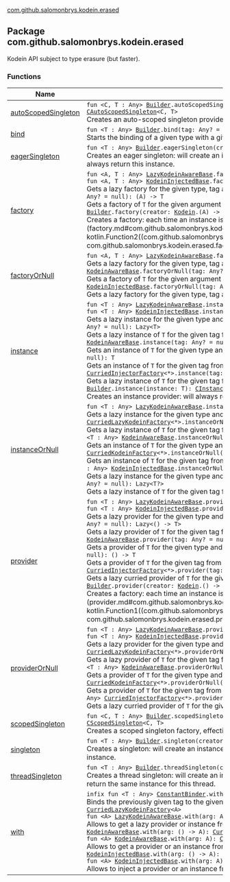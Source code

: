 [com.github.salomonbrys.kodein.erased](.)

## Package com.github.salomonbrys.kodein.erased

Kodein API subject to type erasure (but faster).

### Functions

| Name | Summary |
|---|---|
| [autoScopedSingleton](auto-scoped-singleton.md) | `fun <C, T : Any> `[`Builder`](../com.github.salomonbrys.kodein/-kodein/-builder/index.md)`.autoScopedSingleton(scope: `[`AutoScope`](../com.github.salomonbrys.kodein/-auto-scope/index.md)`<C>, creator: `[`Kodein`](../com.github.salomonbrys.kodein/-kodein/index.md)`.(C) -> T): `[`CAutoScopedSingleton`](../com.github.salomonbrys.kodein/-c-auto-scoped-singleton/index.md)`<C, T>`<br>Creates an auto-scoped singleton provider, effectively a `provider { -> T }`. |
| [bind](bind.md) | `fun <T : Any> `[`Builder`](../com.github.salomonbrys.kodein/-kodein/-builder/index.md)`.bind(tag: Any? = null, overrides: Boolean? = null): `[`TypeBinder`](../com.github.salomonbrys.kodein/-kodein/-builder/-t-builder/-type-binder/index.md)`<T>`<br>Starts the binding of a given type with a given tag. |
| [eagerSingleton](eager-singleton.md) | `fun <T : Any> `[`Builder`](../com.github.salomonbrys.kodein/-kodein/-builder/index.md)`.eagerSingleton(creator: `[`Kodein`](../com.github.salomonbrys.kodein/-kodein/index.md)`.() -> T): `[`AProvider`](../com.github.salomonbrys.kodein/-a-provider/index.md)`<T>`<br>Creates an eager singleton: will create an instance as soon as kodein is ready (all bindings are set) and will always return this instance. |
| [factory](factory.md) | `fun <A, T : Any> `[`LazyKodeinAwareBase`](../com.github.salomonbrys.kodein/-lazy-kodein-aware-base/index.md)`.factory(tag: Any? = null): Lazy<(A) -> T>`<br>`fun <A, T : Any> `[`KodeinInjectedBase`](../com.github.salomonbrys.kodein/-kodein-injected-base/index.md)`.factory(tag: Any? = null): `[`InjectedProperty`](../com.github.salomonbrys.kodein/-injected-property/index.md)`<(A) -> T>`<br>Gets a lazy factory for the given type, tag and argument type.`fun <A, T : Any> `[`KodeinAwareBase`](../com.github.salomonbrys.kodein/-kodein-aware-base/index.md)`.factory(tag: Any? = null): (A) -> T`<br>Gets a factory of `T` for the given argument type, return type and tag.`fun <A, T : Any> `[`Builder`](../com.github.salomonbrys.kodein/-kodein/-builder/index.md)`.factory(creator: `[`Kodein`](../com.github.salomonbrys.kodein/-kodein/index.md)`.(A) -> T): `[`CFactory`](../com.github.salomonbrys.kodein/-c-factory/index.md)`<A, T>`<br>Creates a factory: each time an instance is needed, the function [creator](factory.md#com.github.salomonbrys.kodein.erased$factory(com.github.salomonbrys.kodein.Kodein.Builder, kotlin.Function2((com.github.salomonbrys.kodein.Kodein, com.github.salomonbrys.kodein.erased.factory.A, com.github.salomonbrys.kodein.erased.factory.T)))/creator) function will be called. |
| [factoryOrNull](factory-or-null.md) | `fun <A, T : Any> `[`LazyKodeinAwareBase`](../com.github.salomonbrys.kodein/-lazy-kodein-aware-base/index.md)`.factoryOrNull(tag: Any? = null): Lazy<(A) -> T>`<br>Gets a lazy factory for the given type, tag and argument type, or null if none is found.`fun <A, T : Any> `[`KodeinAwareBase`](../com.github.salomonbrys.kodein/-kodein-aware-base/index.md)`.factoryOrNull(tag: Any? = null): (A) -> T`<br>Gets a factory of `T` for the given argument type, return type and tag, or nul if none is found.`fun <A, T : Any> `[`KodeinInjectedBase`](../com.github.salomonbrys.kodein/-kodein-injected-base/index.md)`.factoryOrNull(tag: Any? = null): `[`InjectedProperty`](../com.github.salomonbrys.kodein/-injected-property/index.md)`<(A) -> T>`<br>Gets a lazy factory for the given type, tag and argument type, or null if none is found |
| [instance](instance.md) | `fun <T : Any> `[`LazyKodeinAwareBase`](../com.github.salomonbrys.kodein/-lazy-kodein-aware-base/index.md)`.instance(tag: Any? = null): Lazy<T>`<br>`fun <T : Any> `[`KodeinInjectedBase`](../com.github.salomonbrys.kodein/-kodein-injected-base/index.md)`.instance(tag: Any? = null): `[`InjectedProperty`](../com.github.salomonbrys.kodein/-injected-property/index.md)`<T>`<br>Gets a lazy instance for the given type and tag.`fun <T : Any> `[`CurriedLazyKodeinFactory`](../com.github.salomonbrys.kodein/-curried-lazy-kodein-factory/index.md)`<*>.instance(tag: Any? = null): Lazy<T>`<br>Gets a lazy instance of `T` for the given tag from a curried factory with an `A` argument.`fun <T : Any> `[`KodeinAwareBase`](../com.github.salomonbrys.kodein/-kodein-aware-base/index.md)`.instance(tag: Any? = null): T`<br>Gets an instance of `T` for the given type and tag.`fun <T : Any> `[`CurriedKodeinFactory`](../com.github.salomonbrys.kodein/-curried-kodein-factory/index.md)`<*>.instance(tag: Any? = null): T`<br>Gets an instance of `T` for the given tag from a curried factory with an `A` argument.`fun <T : Any> `[`CurriedInjectorFactory`](../com.github.salomonbrys.kodein/-curried-injector-factory/index.md)`<*>.instance(tag: Any? = null): Lazy<T>`<br>Gets a lazy instance of `T` for the given tag from a factory with an `A` argument.`fun <T : Any> `[`Builder`](../com.github.salomonbrys.kodein/-kodein/-builder/index.md)`.instance(instance: T): `[`CInstance`](../com.github.salomonbrys.kodein/-c-instance/index.md)`<T>`<br>Creates an instance provider: will always return the given instance. |
| [instanceOrNull](instance-or-null.md) | `fun <T : Any> `[`LazyKodeinAwareBase`](../com.github.salomonbrys.kodein/-lazy-kodein-aware-base/index.md)`.instanceOrNull(tag: Any? = null): Lazy<T?>`<br>Gets a lazy instance for the given type and tag, or null is none is found.`fun <T : Any> `[`CurriedLazyKodeinFactory`](../com.github.salomonbrys.kodein/-curried-lazy-kodein-factory/index.md)`<*>.instanceOrNull(tag: Any? = null): Lazy<T?>`<br>Gets a lazy instance of `T` for the given tag from a curried factory with an `A` argument, or null if none is found.`fun <T : Any> `[`KodeinAwareBase`](../com.github.salomonbrys.kodein/-kodein-aware-base/index.md)`.instanceOrNull(tag: Any? = null): T?`<br>Gets an instance of `T` for the given type and tag, or null if none is found.`fun <T : Any> `[`CurriedKodeinFactory`](../com.github.salomonbrys.kodein/-curried-kodein-factory/index.md)`<*>.instanceOrNull(tag: Any? = null): T?`<br>Gets an instance of `T` for the given tag from a curried factory with an `A` argument, or null if none is found.`fun <T : Any> `[`KodeinInjectedBase`](../com.github.salomonbrys.kodein/-kodein-injected-base/index.md)`.instanceOrNull(tag: Any? = null): `[`InjectedProperty`](../com.github.salomonbrys.kodein/-injected-property/index.md)`<T?>`<br>Gets a lazy instance for the given type and tag.`fun <T : Any> `[`CurriedInjectorFactory`](../com.github.salomonbrys.kodein/-curried-injector-factory/index.md)`<*>.instanceOrNull(tag: Any? = null): Lazy<T?>`<br>Gets a lazy instance of `T` for the given tag from a factory with an `A` argument, or null if none is found. |
| [provider](provider.md) | `fun <T : Any> `[`LazyKodeinAwareBase`](../com.github.salomonbrys.kodein/-lazy-kodein-aware-base/index.md)`.provider(tag: Any? = null): Lazy<() -> T>`<br>`fun <T : Any> `[`KodeinInjectedBase`](../com.github.salomonbrys.kodein/-kodein-injected-base/index.md)`.provider(tag: Any? = null): `[`InjectedProperty`](../com.github.salomonbrys.kodein/-injected-property/index.md)`<() -> T>`<br>Gets a lazy provider for the given type and tag.`fun <T : Any> `[`CurriedLazyKodeinFactory`](../com.github.salomonbrys.kodein/-curried-lazy-kodein-factory/index.md)`<*>.provider(tag: Any? = null): Lazy<() -> T>`<br>Gets a lazy provider of `T` for the given tag from a curried factory with an `A` argument.`fun <T : Any> `[`KodeinAwareBase`](../com.github.salomonbrys.kodein/-kodein-aware-base/index.md)`.provider(tag: Any? = null): () -> T`<br>Gets a provider of `T` for the given type and tag.`fun <T : Any> `[`CurriedKodeinFactory`](../com.github.salomonbrys.kodein/-curried-kodein-factory/index.md)`<*>.provider(tag: Any? = null): () -> T`<br>Gets a provider of `T` for the given tag from a curried factory with an `A` argument.`fun <T : Any> `[`CurriedInjectorFactory`](../com.github.salomonbrys.kodein/-curried-injector-factory/index.md)`<*>.provider(tag: Any? = null): Lazy<() -> T>`<br>Gets a lazy curried provider of `T` for the given tag from a factory with an `A` argument.`fun <T : Any> `[`Builder`](../com.github.salomonbrys.kodein/-kodein/-builder/index.md)`.provider(creator: `[`Kodein`](../com.github.salomonbrys.kodein/-kodein/index.md)`.() -> T): `[`CProvider`](../com.github.salomonbrys.kodein/-c-provider/index.md)`<T>`<br>Creates a factory: each time an instance is needed, the function [creator](provider.md#com.github.salomonbrys.kodein.erased$provider(com.github.salomonbrys.kodein.Kodein.Builder, kotlin.Function1((com.github.salomonbrys.kodein.Kodein, com.github.salomonbrys.kodein.erased.provider.T)))/creator) function will be called. |
| [providerOrNull](provider-or-null.md) | `fun <T : Any> `[`LazyKodeinAwareBase`](../com.github.salomonbrys.kodein/-lazy-kodein-aware-base/index.md)`.providerOrNull(tag: Any? = null): Lazy<() -> T>`<br>`fun <T : Any> `[`KodeinInjectedBase`](../com.github.salomonbrys.kodein/-kodein-injected-base/index.md)`.providerOrNull(tag: Any? = null): `[`InjectedProperty`](../com.github.salomonbrys.kodein/-injected-property/index.md)`<() -> T>`<br>Gets a lazy provider for the given type and tag, or null if none is found.`fun <T : Any> `[`CurriedLazyKodeinFactory`](../com.github.salomonbrys.kodein/-curried-lazy-kodein-factory/index.md)`<*>.providerOrNull(tag: Any? = null): Lazy<() -> T>`<br>Gets a lazy provider of `T` for the given tag from a curried factory with an `A` argument, or null if none is found.`fun <T : Any> `[`KodeinAwareBase`](../com.github.salomonbrys.kodein/-kodein-aware-base/index.md)`.providerOrNull(tag: Any? = null): () -> T`<br>Gets a provider of `T` for the given type and tag, or null if none is found.`fun <T : Any> `[`CurriedKodeinFactory`](../com.github.salomonbrys.kodein/-curried-kodein-factory/index.md)`<*>.providerOrNull(tag: Any? = null): () -> T`<br>Gets a provider of `T` for the given tag from a curried factory with an `A` argument, or null if none is found.`fun <T : Any> `[`CurriedInjectorFactory`](../com.github.salomonbrys.kodein/-curried-injector-factory/index.md)`<*>.providerOrNull(tag: Any? = null): Lazy<() -> T>`<br>Gets a lazy curried provider of `T` for the given tag from a factory with an `A` argument, or null if none is found. |
| [scopedSingleton](scoped-singleton.md) | `fun <C, T : Any> `[`Builder`](../com.github.salomonbrys.kodein/-kodein/-builder/index.md)`.scopedSingleton(scope: `[`Scope`](../com.github.salomonbrys.kodein/-scope/index.md)`<C>, creator: `[`Kodein`](../com.github.salomonbrys.kodein/-kodein/index.md)`.(C) -> T): `[`CScopedSingleton`](../com.github.salomonbrys.kodein/-c-scoped-singleton/index.md)`<C, T>`<br>Creates a scoped singleton factory, effectively a `factory { Scope -> T }`. |
| [singleton](singleton.md) | `fun <T : Any> `[`Builder`](../com.github.salomonbrys.kodein/-kodein/-builder/index.md)`.singleton(creator: `[`Kodein`](../com.github.salomonbrys.kodein/-kodein/index.md)`.() -> T): `[`AProvider`](../com.github.salomonbrys.kodein/-a-provider/index.md)`<T>`<br>Creates a singleton: will create an instance on first request and will subsequently always return the same instance. |
| [threadSingleton](thread-singleton.md) | `fun <T : Any> `[`Builder`](../com.github.salomonbrys.kodein/-kodein/-builder/index.md)`.threadSingleton(creator: `[`Kodein`](../com.github.salomonbrys.kodein/-kodein/index.md)`.() -> T): `[`AProvider`](../com.github.salomonbrys.kodein/-a-provider/index.md)`<T>`<br>Creates a thread singleton: will create an instance on first request per thread and will subsequently always return the same instance for this thread. |
| [with](with.md) | `infix fun <T : Any> `[`ConstantBinder`](../com.github.salomonbrys.kodein/-kodein/-builder/-constant-binder/index.md)`.with(value: T): Unit`<br>Binds the previously given tag to the given instance.`fun <A> `[`LazyKodeinAwareBase`](../com.github.salomonbrys.kodein/-lazy-kodein-aware-base/index.md)`.with(arg: () -> A): `[`CurriedLazyKodeinFactory`](../com.github.salomonbrys.kodein/-curried-lazy-kodein-factory/index.md)`<A>`<br>`fun <A> `[`LazyKodeinAwareBase`](../com.github.salomonbrys.kodein/-lazy-kodein-aware-base/index.md)`.with(arg: A): `[`CurriedLazyKodeinFactory`](../com.github.salomonbrys.kodein/-curried-lazy-kodein-factory/index.md)`<A>`<br>Allows to get a lazy provider or instance from a curried factory with an `A` argument.`fun <A> `[`KodeinAwareBase`](../com.github.salomonbrys.kodein/-kodein-aware-base/index.md)`.with(arg: () -> A): `[`CurriedKodeinFactory`](../com.github.salomonbrys.kodein/-curried-kodein-factory/index.md)`<A>`<br>`fun <A> `[`KodeinAwareBase`](../com.github.salomonbrys.kodein/-kodein-aware-base/index.md)`.with(arg: A): `[`CurriedKodeinFactory`](../com.github.salomonbrys.kodein/-curried-kodein-factory/index.md)`<A>`<br>Allows to get a provider or an instance from a curried factory with an `A` argument.`fun <A> `[`KodeinInjectedBase`](../com.github.salomonbrys.kodein/-kodein-injected-base/index.md)`.with(arg: () -> A): `[`CurriedInjectorFactory`](../com.github.salomonbrys.kodein/-curried-injector-factory/index.md)`<A>`<br>`fun <A> `[`KodeinInjectedBase`](../com.github.salomonbrys.kodein/-kodein-injected-base/index.md)`.with(arg: A): `[`CurriedInjectorFactory`](../com.github.salomonbrys.kodein/-curried-injector-factory/index.md)`<A>`<br>Allows to inject a provider or an instance from a curried factory with an `A` argument. |
